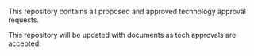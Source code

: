 This repository contains all proposed and approved technology approval requests. 

This repository will be updated with documents as tech approvals are accepted.
